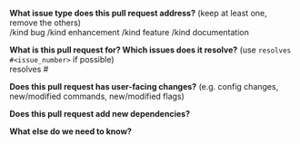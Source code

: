 **What issue type does this pull request address?** (keep at least one, remove the others)  
/kind bug
/kind enhancement
/kind feature
/kind documentation


**What is this pull request for? Which issues does it resolve?** (use `resolves #<issue_number>` if possible)  
resolves #


**Does this pull request has user-facing changes?** (e.g. config changes, new/modified commands, new/modified flags)  


**Does this pull request add new dependencies?**  


**What else do we need to know?**  
